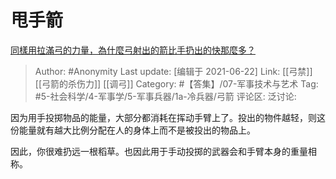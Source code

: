 # 甩手箭
[同樣用拉滿弓的力量，為什麼弓射出的箭比手扔出的快那麼多？](https://www.zhihu.com/question/312833055/answer/605838859)

> Author: #Anonymity
> Last update: [编辑于 2021-06-22]
> Link:  [[弓禁]] [[弓箭的杀伤力]] [[调弓]]
> Category: #【答集】/07-军事技术与艺术
> Tag: #5-社会科学/4-军事学/5-军事兵器/1a-冷兵器/弓箭
> 评论区:
> 泛讨论:

因为用手投掷物品的能量，大部分都消耗在挥动手臂上了。投出的物件越轻，则这份能量就有越大比例分配在人的身体上而不是被投出的物品上。

因此，你很难扔远一根稻草。也因此用于手动投掷的武器会和手臂本身的重量相称。
